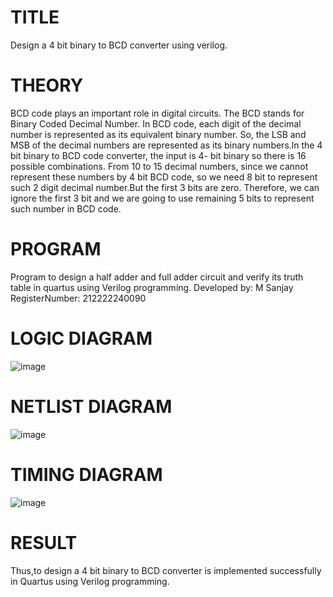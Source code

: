 # TITLE
Design a 4 bit binary to BCD converter using verilog.

# THEORY
BCD code plays an important role in digital circuits. The BCD stands for Binary Coded Decimal Number. In BCD code, each digit of the decimal number is represented as its equivalent binary number. So, the LSB and MSB of the decimal numbers are represented as its binary numbers.ln the 4 bit binary to BCD code converter, the input is 4- bit binary so there is 16 possible combinations. From 10 to 15 decimal numbers, since we cannot represent these numbers by 4 bit BCD code, so we need 8 bit to represent such 2 digit decimal number.But the first 3 bits are zero. Therefore, we can ignore the first 3 bit and we are going to use remaining 5 bits to represent such number in BCD code.

# PROGRAM
Program to design a half adder and full adder circuit and verify its truth table in quartus
using Verilog programming.
Developed by: M Sanjay
RegisterNumber: 212222240090

# LOGIC DIAGRAM
![image](https://github.com/Sanjay22006832/Simulation-project--Digital-Electronics/assets/119830477/945d13a5-c1fb-4b6c-b80a-a6c722d30ad7)

# NETLIST DIAGRAM
![image](https://github.com/Sanjay22006832/Simulation-project--Digital-Electronics/assets/119830477/64dbd2b7-4714-46a1-969a-459981e990f2)

# TIMING DIAGRAM
![image](https://github.com/Sanjay22006832/Simulation-project--Digital-Electronics/assets/119830477/223fbba3-aa7f-45db-8e17-6aa14bdedc88)

# RESULT
Thus,to design a 4 bit binary to BCD converter is implemented successfully in Quartus using Verilog programming.
